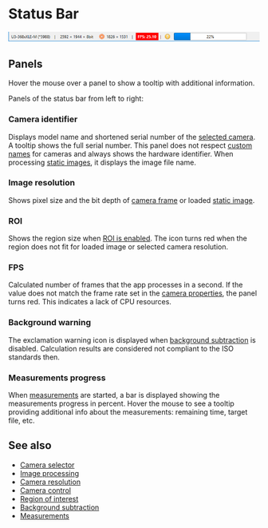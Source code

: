# Status Bar

![Screenshot](./img/status_bar.png)

## Panels

Hover the mouse over a panel to show a tooltip with additional information.

Panels of the status bar from left to right:

### Camera identifier

Displays model name and shortened serial number of the [selected camera](./cam_selector.md). A tooltip shows the full serial number. This panel does not respect [custom names](./cam_name.md) for cameras and always shows the hardware identifier. When processing [static images](./static_img.md), it displays the image file name.

### Image resolution

Shows pixel size and the bit depth of [camera frame](./cam_settings_hard.md) or loaded [static image](./static_img.md).

### ROI

Shows the region size when [ROI is enabled](./cam_settings_roi.md). The icon turns red when the region does not fit for loaded image or selected camera resolution.

### FPS

Calculated number of frames that the app processes in a second. If the value does not match the frame rate set in the [camera properties](./cam_control.md), the panel turns red. This indicates a lack of CPU resources.

### Background warning

The exclamation warning icon is displayed when [background subtraction](./cam_settings_bgnd.md) is disabled. Calculation results are considered not compliant to the ISO standards then.

### Measurements progress

When [measurements](./measure.md) are started, a bar is displayed showing the measurements progress in percent. Hover the mouse to see a tooltip providing additional info about the measurements: remaining time, target file, etc.

## See also

- [Camera selector](./cam_selector.md)
- [Image processing](./static_img.md)
- [Camera resolution](./cam_settings_hard.md)
- [Camera control](./cam_control.md)
- [Region of interest](./cam_settings_roi.md)
- [Background subtraction](./cam_settings_bgnd.md)
- [Measurements](./measure.md)

&nbsp;
